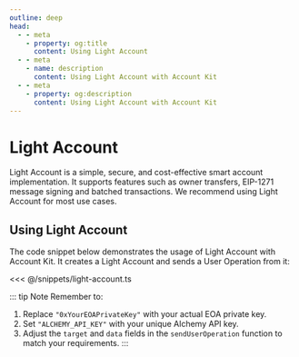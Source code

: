 ```yaml
---
outline: deep
head:
  - - meta
    - property: og:title
      content: Using Light Account
  - - meta
    - name: description
      content: Using Light Account with Account Kit
  - - meta
    - property: og:description
      content: Using Light Account with Account Kit
---
```


# Light Account

Light Account is a simple, secure, and cost-effective smart account implementation. It supports features such as owner transfers, EIP-1271 message signing and batched transactions. We recommend using Light Account for most use cases.

## Using Light Account

The code snippet below demonstrates the usage of Light Account with Account Kit. It creates a Light Account and sends a User Operation from it:

<<< @/snippets/light-account.ts

::: tip Note
Remember to:
1. Replace `"0xYourEOAPrivateKey"` with your actual EOA private key.
2. Set `"ALCHEMY_API_KEY"` with your unique Alchemy API key.
3. Adjust the `target` and `data` fields in the `sendUserOperation` function to match your requirements.
:::


